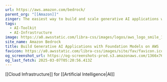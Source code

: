 ```yaml
---
url: https://aws.amazon.com/bedrock/
parent_org: "[[Amazon]]"
zinger: The easiest way to build and scale generative AI applications with foundation models
tags:
  - AI-Toolkit
  - AI-Infrastructure
image: https://a0.awsstatic.com/libra-css/images/logos/aws_logo_smile_1200x630.png
site_name: Amazon Bedrock
title: Build Generative AI Applications with Foundation Models on AWS
favicon: https://a0.awsstatic.com/libra-css/images/site/fav/favicon.ico
og_screenshot_url: https://og-screenshots-prod.s3.amazonaws.com/1366x768/80/false/1be135e96b98cec1a8f05fc1a93211f36238018444b9fe99ceb19c24f4d10ae1.jpeg
og_last_fetch: 2025-03-07T05:20:56.413Z
---
```

[[Cloud Infrastructure]] for [[Artificial Intelligence|AI]]
